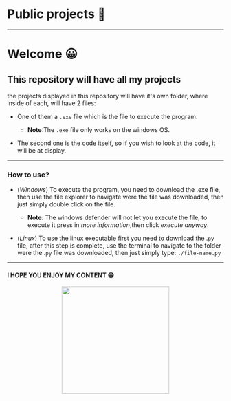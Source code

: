 # Public projects :floppy_disk:

---
 # Welcome :grinning:
 ## This repository will have all my projects
 the projects displayed in this repository will have it's own folder, where inside of each, will have 2 files:
 
- One of them a  `.exe` file which is the file to execute the program. 
    - **Note**:The `.exe` file only works on the windows OS.
 
- The second one is the code itself, so if you wish to look at the code, it will be at display.

---

### How to use?
- (*Windows*) To execute the program, you need to download the .exe file, then use the file explorer to navigate were the file was downloaded, then just simply double click on the file.
    - **Note**: The windows defender will not let you execute the file, to execute it press in *more information*,then click *execute anyway*.


- (*Linux*) To use the linux executable first you need to download the .`py` file, after this step is complete, use the terminal to navigate to the folder were the .`py` file was downloaded, then just simply type: `./file-name.py`

---

#### I HOPE YOU ENJOY MY CONTENT :grin:
<p align="center">
    <img width="250" height="250" src="https://i.pinimg.com/originals/71/33/c7/7133c746eca7e3a7b84aee1027b4b935.gif">
</p>

